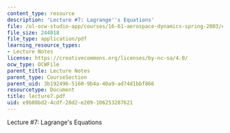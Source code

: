 ```yaml
---
content_type: resource
description: 'Lecture #7: Lagrange''s Equations'
file: /ol-ocw-studio-app/courses/16-61-aerospace-dynamics-spring-2003/e9b08bd24cdf28d2e209106253287621_lecture7.pdf
file_size: 244018
file_type: application/pdf
learning_resource_types:
- Lecture Notes
license: https://creativecommons.org/licenses/by-nc-sa/4.0/
ocw_type: OCWFile
parent_title: Lecture Notes
parent_type: CourseSection
parent_uid: 3b192496-5160-9b4a-40a9-ad74d1bbf866
resourcetype: Document
title: lecture7.pdf
uid: e9b08bd2-4cdf-28d2-e209-106253287621
---
```

Lecture #7: Lagrange's Equations
